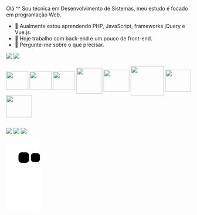 Olá ^^
Sou técnica em Desenvolvimento de Sistemas, meu estudo é focado em programação Web.

- 🌱 Aualmente estou aprendendo PHP, JavaScript, frameworks jQuery e Vue.js.
- 🔭 Hoje trabalho com back-end e um pouco de front-end.
- 💬 Pergunte-me sobre o que precisar.

<!--
- 🌱 I’m currently learning ...
- 👯 I’m looking to collaborate on ...
- 🤔 I’m looking for help with ...
- 💬 Ask me about ...
- 📫 How to reach me: ...
- 😄 Pronouns: ...
- ⚡ Fun fact: ...
-->

 <div>
  <img height="160em" src="https://github-readme-stats.vercel.app/api?username=mylenavitoriano&show_icons=true&theme=dracula&include_all_commits=true&count_private=true"/>
  <img height="160em" src="https://github-readme-stats.vercel.app/api/top-langs/?username=mylenavitoriano&layout=compact&langs_count=7&theme=dracula"/>
</div>
<div style="display: inline_block"><br>
  <img align="center" height="50" width="60" src="https://cdn.jsdelivr.net/gh/devicons/devicon/icons/html5/html5-original.svg" />
  <img align="center" height="50" width="60" src="https://cdn.jsdelivr.net/gh/devicons/devicon/icons/css3/css3-original.svg" />
  <img align="center" height="50" width="60" src="https://cdn.jsdelivr.net/gh/devicons/devicon/icons/javascript/javascript-original.svg" />
  <img align="center" height="70" width="70" src="https://cdn.jsdelivr.net/gh/devicons/devicon/icons/php/php-plain.svg" />
  <img align="center" height="60" width="70" src="https://cdn.jsdelivr.net/gh/devicons/devicon/icons/java/java-original.svg" />
  <img align="center" height="80" width="90" src="https://cdn.jsdelivr.net/gh/devicons/devicon/icons/mysql/mysql-original-wordmark.svg" />

  <img align="center" height="60" width="70" src="https://cdn.jsdelivr.net/gh/devicons/devicon/icons/jquery/jquery-plain-wordmark.svg" />
  <img align="center" height="60" width="70" src="https://cdn.jsdelivr.net/gh/devicons/devicon/icons/vuejs/vuejs-original-wordmark.svg" />
 
 <!--https://devicon.dev/-->
</div>
  
  ##
<div>
  <a href="https://www.instagram.com/mylena_vitoriano/" target="_blank"><img src="https://img.shields.io/badge/-Instagram-%23E4405F?style=for-the-badge&logo=instagram&logoColor=white" target="_blank"></a>
 <a href="https://www.linkedin.com/in/mylenavitoriano/" target="_blank"><img src="https://img.shields.io/badge/-LinkedIn-%230077B5?style=for-the-badge&logo=linkedin&logoColor=white" target="_blank"></a>
 <a href = "mailto:mylenabarbosa08@gmail.com"><img src="https://img.shields.io/badge/-Gmail-%23333?style=for-the-badge&logo=gmail&logoColor=white" target="_blank"></a>
 
 ![github contribution grid snake animation](https://raw.githubusercontent.com/mylenavitoriano/mylenavitoriano/output/github-contribution-grid-snake.svg)
   
 </div>

